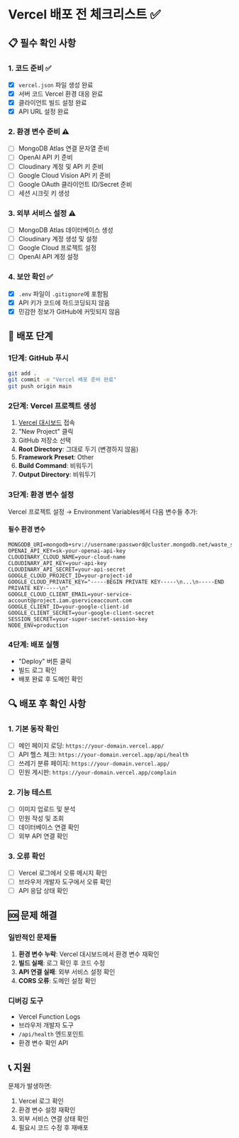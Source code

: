 # Vercel 배포 전 체크리스트 ✅

## 📋 필수 확인 사항

### 1. 코드 준비 ✅
- [x] `vercel.json` 파일 생성 완료
- [x] 서버 코드 Vercel 환경 대응 완료
- [x] 클라이언트 빌드 설정 완료
- [x] API URL 설정 완료

### 2. 환경 변수 준비 ⚠️
- [ ] MongoDB Atlas 연결 문자열 준비
- [ ] OpenAI API 키 준비
- [ ] Cloudinary 계정 및 API 키 준비
- [ ] Google Cloud Vision API 키 준비
- [ ] Google OAuth 클라이언트 ID/Secret 준비
- [ ] 세션 시크릿 키 생성

### 3. 외부 서비스 설정 ⚠️
- [ ] MongoDB Atlas 데이터베이스 생성
- [ ] Cloudinary 계정 생성 및 설정
- [ ] Google Cloud 프로젝트 설정
- [ ] OpenAI API 계정 설정

### 4. 보안 확인 ✅
- [x] `.env` 파일이 `.gitignore`에 포함됨
- [x] API 키가 코드에 하드코딩되지 않음
- [x] 민감한 정보가 GitHub에 커밋되지 않음

## 🚀 배포 단계

### 1단계: GitHub 푸시
```bash
git add .
git commit -m "Vercel 배포 준비 완료"
git push origin main
```

### 2단계: Vercel 프로젝트 생성
1. [Vercel 대시보드](https://vercel.com/dashboard) 접속
2. "New Project" 클릭
3. GitHub 저장소 선택
4. **Root Directory**: 그대로 두기 (변경하지 않음)
5. **Framework Preset**: Other
6. **Build Command**: 비워두기
7. **Output Directory**: 비워두기

### 3단계: 환경 변수 설정
Vercel 프로젝트 설정 → Environment Variables에서 다음 변수들 추가:

#### 필수 환경 변수
```
MONGODB_URI=mongodb+srv://username:password@cluster.mongodb.net/waste_sorting
OPENAI_API_KEY=sk-your-openai-api-key
CLOUDINARY_CLOUD_NAME=your-cloud-name
CLOUDINARY_API_KEY=your-api-key
CLOUDINARY_API_SECRET=your-api-secret
GOOGLE_CLOUD_PROJECT_ID=your-project-id
GOOGLE_CLOUD_PRIVATE_KEY="-----BEGIN PRIVATE KEY-----\n...\n-----END PRIVATE KEY-----\n"
GOOGLE_CLOUD_CLIENT_EMAIL=your-service-account@project.iam.gserviceaccount.com
GOOGLE_CLIENT_ID=your-google-client-id
GOOGLE_CLIENT_SECRET=your-google-client-secret
SESSION_SECRET=your-super-secret-session-key
NODE_ENV=production
```

### 4단계: 배포 실행
- "Deploy" 버튼 클릭
- 빌드 로그 확인
- 배포 완료 후 도메인 확인

## 🔍 배포 후 확인 사항

### 1. 기본 동작 확인
- [ ] 메인 페이지 로딩: `https://your-domain.vercel.app/`
- [ ] API 헬스 체크: `https://your-domain.vercel.app/api/health`
- [ ] 쓰레기 분류 페이지: `https://your-domain.vercel.app/`
- [ ] 민원 게시판: `https://your-domain.vercel.app/complain`

### 2. 기능 테스트
- [ ] 이미지 업로드 및 분석
- [ ] 민원 작성 및 조회
- [ ] 데이터베이스 연결 확인
- [ ] 외부 API 연결 확인

### 3. 오류 확인
- [ ] Vercel 로그에서 오류 메시지 확인
- [ ] 브라우저 개발자 도구에서 오류 확인
- [ ] API 응답 상태 확인

## 🆘 문제 해결

### 일반적인 문제들
1. **환경 변수 누락**: Vercel 대시보드에서 환경 변수 재확인
2. **빌드 실패**: 로그 확인 후 코드 수정
3. **API 연결 실패**: 외부 서비스 설정 확인
4. **CORS 오류**: 도메인 설정 확인

### 디버깅 도구
- Vercel Function Logs
- 브라우저 개발자 도구
- `/api/health` 엔드포인트
- 환경 변수 확인 API

## 📞 지원

문제가 발생하면:
1. Vercel 로그 확인
2. 환경 변수 설정 재확인
3. 외부 서비스 연결 상태 확인
4. 필요시 코드 수정 후 재배포 